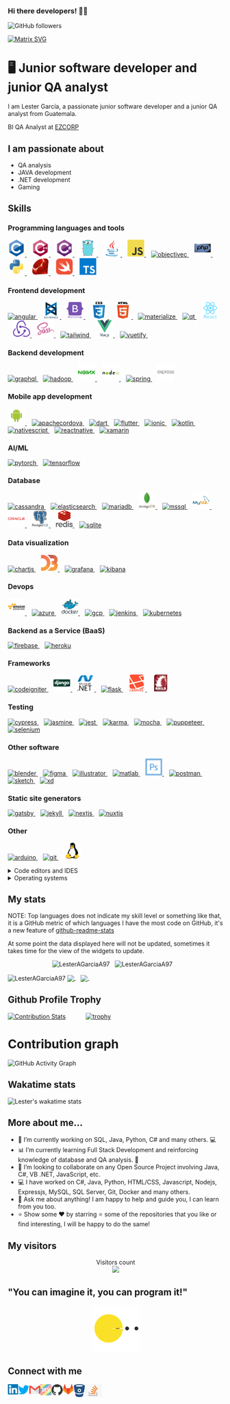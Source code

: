 ### Hi there developers! 👋🤓

<!-- ### **LesterAGarciaA97/LesterAGarciaA97** is a ✨ _special_ ✨ repository because it is a `README.md` (this file) thats why it appears on my GitHub profile. -->

![GitHub followers](https://img.shields.io/github/followers/LesterAGarciaA97?label=Follow&style=social)

[![Matrix SVG](https://raw.githubusercontent.com/rodrigograca31/rodrigograca31/master/matrix.svg)](https://www.youtube.com/watch?v=SDkAGkd4NLc)

# 🖥 Junior software developer and junior QA analyst

I am Lester García, a passionate junior software developer and a junior QA analyst from Guatemala.

<p>BI QA Analyst at <a href="https://www.ezcorp.com/overview/default.aspx">EZCORP</a></p>

## I am passionate about

- QA analysis
- JAVA development
- .NET development
- Gaming

## Skills

### Programming languages and tools

<p align="left">
<a href="https://www.cprogramming.com/" target="_blank">
<img src="https://raw.githubusercontent.com/devicons/devicon/master/icons/c/c-original.svg" alt="c" width="40" height="40"/>
</a>&nbsp;&nbsp;
<a href="https://www.w3schools.com/cpp/" target="_blank">
<img src="https://raw.githubusercontent.com/devicons/devicon/master/icons/cplusplus/cplusplus-original.svg" alt="cplusplus" width="40" height="40"/>
</a>&nbsp;&nbsp;
<a href="https://www.w3schools.com/cs/" target="_blank">
<img src="https://raw.githubusercontent.com/devicons/devicon/master/icons/csharp/csharp-original.svg" alt="csharp" width="40" height="40"/>
</a>&nbsp;&nbsp;
<a href="https://golang.org" target="_blank">
<img src="https://raw.githubusercontent.com/devicons/devicon/master/icons/go/go-original.svg" alt="go" width="40" height="40"/>
</a>&nbsp;&nbsp;
<a href="https://www.java.com" target="_blank">
<img src="https://raw.githubusercontent.com/devicons/devicon/master/icons/java/java-original.svg" alt="java" width="40" height="40"/>
</a>&nbsp;&nbsp;
<a href="https://developer.mozilla.org/en-US/docs/Web/JavaScript" target="_blank">
<img src="https://raw.githubusercontent.com/devicons/devicon/master/icons/javascript/javascript-original.svg" alt="javascript" width="40" height="40"/>
</a>&nbsp;&nbsp;
<a href="https://developer.apple.com/library/archive/documentation/Cocoa/Conceptual/ProgrammingWithObjectiveC/Introduction/Introduction.html" target="_blank">
<img src="https://www.vectorlogo.zone/logos/apple_objectivec/apple_objectivec-icon.svg" alt="objectivec" width="40" height="40"/>
</a>&nbsp;&nbsp;
<a href="https://www.php.net" target="_blank">
<img src="https://raw.githubusercontent.com/devicons/devicon/master/icons/php/php-original.svg" alt="php" width="40" height="40"/>
</a>&nbsp;&nbsp;
<a href="https://www.python.org" target="_blank">
<img src="https://raw.githubusercontent.com/devicons/devicon/master/icons/python/python-original.svg" alt="python" width="40" height="40"/>
</a>&nbsp;&nbsp;
<a href="https://www.ruby-lang.org/en/" target="_blank">
<img src="https://raw.githubusercontent.com/devicons/devicon/master/icons/ruby/ruby-original.svg" alt="ruby" width="40" height="40"/>
</a>&nbsp;&nbsp;
<a href="https://developer.apple.com/swift/" target="_blank">
<img src="https://raw.githubusercontent.com/devicons/devicon/master/icons/swift/swift-original.svg" alt="swift" width="40" height="40"/>
</a>&nbsp;&nbsp;
<a href="https://www.typescriptlang.org/" target="_blank">
<img src="https://raw.githubusercontent.com/devicons/devicon/master/icons/typescript/typescript-original.svg" alt="typescript" width="40" height="40"/>
</a>
</p>

### Frontend development

<p align="left">
<a href="https://angular.io" target="_blank">
<img src="https://angular.io/assets/images/logos/angular/angular.svg" alt="angular" width="40" height="40"/>
</a>&nbsp;&nbsp;
<a href="https://backbonejs.org" target="_blank">
<img src="https://raw.githubusercontent.com/devicons/devicon/master/icons/backbonejs/backbonejs-original-wordmark.svg" alt="backbonejs" width="40" height="40"/>
</a>&nbsp;&nbsp;
<a href="https://getbootstrap.com" target="_blank">
<img src="https://raw.githubusercontent.com/devicons/devicon/master/icons/bootstrap/bootstrap-plain-wordmark.svg" alt="bootstrap" width="40" height="40"/>
</a>&nbsp;&nbsp;
<a href="https://www.w3schools.com/css/" target="_blank">
<img src="https://raw.githubusercontent.com/devicons/devicon/master/icons/css3/css3-original-wordmark.svg" alt="css3" width="40" height="40"/>
</a>&nbsp;&nbsp;
<a href="https://www.w3.org/html/" target="_blank">
<img src="https://raw.githubusercontent.com/devicons/devicon/master/icons/html5/html5-original-wordmark.svg" alt="html5" width="40" height="40"/>
</a>&nbsp;&nbsp;
<a href="https://materializecss.com/" target="_blank">
<img src="https://raw.githubusercontent.com/prplx/svg-logos/5585531d45d294869c4eaab4d7cf2e9c167710a9/svg/materialize.svg" alt="materialize" width="40" height="40"/>
</a>&nbsp;&nbsp;
<a href="https://www.qt.io/" target="_blank"> <img src="https://upload.wikimedia.org/wikipedia/commons/0/0b/Qt_logo_2016.svg" alt="qt" width="40" height="40"/>
</a>&nbsp;&nbsp;
<a href="https://reactjs.org/" target="_blank">
<img src="https://raw.githubusercontent.com/devicons/devicon/master/icons/react/react-original-wordmark.svg" alt="react" width="40" height="40"/>
</a>&nbsp;&nbsp;
<a href="https://redux.js.org" target="_blank">
<img src="https://raw.githubusercontent.com/devicons/devicon/master/icons/redux/redux-original.svg" alt="redux" width="40" height="40"/>
</a>&nbsp;&nbsp;
<a href="https://sass-lang.com" target="_blank">
<img src="https://raw.githubusercontent.com/devicons/devicon/master/icons/sass/sass-original.svg" alt="sass" width="40" height="40"/>
</a>&nbsp;&nbsp;
<a href="https://tailwindcss.com/" target="_blank">
<img src="https://www.vectorlogo.zone/logos/tailwindcss/tailwindcss-icon.svg" alt="tailwind" width="40" height="40"/>
</a>&nbsp;&nbsp;
<a href="https://vuejs.org/" target="_blank">
<img src="https://raw.githubusercontent.com/devicons/devicon/master/icons/vuejs/vuejs-original-wordmark.svg" alt="vuejs" width="40" height="40"/>
</a>&nbsp;&nbsp;
<a href="https://vuetifyjs.com/en/" target="_blank">
<img src="https://bestofjs.org/logos/vuetify.svg" alt="vuetify" width="40" height="40"/>
</a>&nbsp;&nbsp;
<a href="https://webpack.js.org" target="_blank">
</a>
</p>

### Backend development

<p align="left">
<a href="https://graphql.org" target="_blank">
<img src="https://www.vectorlogo.zone/logos/graphql/graphql-icon.svg" alt="graphql" width="40" height="40"/>
</a>&nbsp;&nbsp;
<a href="https://hadoop.apache.org/" target="_blank">
<img src="https://www.vectorlogo.zone/logos/apache_hadoop/apache_hadoop-icon.svg" alt="hadoop" width="40" height="40"/>
</a>&nbsp;&nbsp;
<a href="https://www.nginx.com" target="_blank">
<img src="https://raw.githubusercontent.com/devicons/devicon/master/icons/nginx/nginx-original.svg" alt="nginx" width="40" height="40"/>
</a>&nbsp;&nbsp;
<a href="https://nodejs.org" target="_blank">
<img src="https://raw.githubusercontent.com/devicons/devicon/master/icons/nodejs/nodejs-original-wordmark.svg" alt="nodejs" width="40" height="40"/>
</a>&nbsp;&nbsp;
<a href="https://spring.io/" target="_blank">
<img src="https://www.vectorlogo.zone/logos/springio/springio-icon.svg" alt="spring" width="40" height="40"/>
</a>&nbsp;&nbsp;
<a href="https://expressjs.com" target="_blank">
<img src="https://raw.githubusercontent.com/devicons/devicon/master/icons/express/express-original-wordmark.svg" alt="express" width="40" height="40"/>
</a>
</p>

### Mobile app development

<p align="left">
<a href="https://developer.android.com" target="_blank">
<img src="https://raw.githubusercontent.com/devicons/devicon/master/icons/android/android-original-wordmark.svg" alt="android" width="40" height="40"/>
</a>&nbsp;&nbsp;
<a href="https://cordova.apache.org/" target="_blank">
<img src="https://www.vectorlogo.zone/logos/apache_cordova/apache_cordova-icon.svg" alt="apachecordova" width="40" height="40"/>
</a>&nbsp;&nbsp;
<a href="https://dart.dev" target="_blank">
<img src="https://www.vectorlogo.zone/logos/dartlang/dartlang-icon.svg" alt="dart" width="40" height="40"/>
</a>&nbsp;&nbsp;
<a href="https://flutter.dev" target="_blank">
<img src="https://www.vectorlogo.zone/logos/flutterio/flutterio-icon.svg" alt="flutter" width="40" height="40"/>
</a>&nbsp;&nbsp;
<a href="https://ionicframework.com" target="_blank">
<img src="https://upload.wikimedia.org/wikipedia/commons/d/d1/Ionic_Logo.svg" alt="ionic" width="40" height="40"/>
</a>&nbsp;&nbsp;
<a href="https://kotlinlang.org" target="_blank">
<img src="https://www.vectorlogo.zone/logos/kotlinlang/kotlinlang-icon.svg" alt="kotlin" width="40" height="40"/>
</a>&nbsp;&nbsp;
<a href="https://nativescript.org/" target="_blank">
<img src="https://raw.githubusercontent.com/detain/svg-logos/780f25886640cef088af994181646db2f6b1a3f8/svg/nativescript.svg" alt="nativescript" width="40" height="40"/>
</a>&nbsp;&nbsp;
<a href="https://reactnative.dev/" target="_blank">
<img src="https://reactnative.dev/img/header_logo.svg" alt="reactnative" width="40" height="40"/>
</a>&nbsp;&nbsp;
<a href="https://dotnet.microsoft.com/apps/xamarin" target="_blank">
<img src="https://raw.githubusercontent.com/detain/svg-logos/780f25886640cef088af994181646db2f6b1a3f8/svg/xamarin.svg" alt="xamarin" width="40" height="40"/>
</a>
</p>

### AI/ML

<p align="left">
<a href="https://pytorch.org/" target="_blank">
<img src="https://www.vectorlogo.zone/logos/pytorch/pytorch-icon.svg" alt="pytorch" width="40" height="40"/>
</a>&nbsp;&nbsp;
<a href="https://www.tensorflow.org" target="_blank">
<img src="https://www.vectorlogo.zone/logos/tensorflow/tensorflow-icon.svg" alt="tensorflow" width="40" height="40"/>
</a>
</p>

### Database

<p align="left">
<a href="https://cassandra.apache.org/" target="_blank">
<img src="https://www.vectorlogo.zone/logos/apache_cassandra/apache_cassandra-icon.svg" alt="cassandra" width="40" height="40"/>
</a>&nbsp;&nbsp;
<a href="https://www.elastic.co" target="_blank">
<img src="https://www.vectorlogo.zone/logos/elastic/elastic-icon.svg" alt="elasticsearch" width="40" height="40"/>
</a>&nbsp;&nbsp;
<a href="https://mariadb.org/" target="_blank">
<img src="https://www.vectorlogo.zone/logos/mariadb/mariadb-icon.svg" alt="mariadb" width="40" height="40"/>
</a>&nbsp;&nbsp;
<a href="https://www.mongodb.com/" target="_blank">
<img src="https://raw.githubusercontent.com/devicons/devicon/master/icons/mongodb/mongodb-original-wordmark.svg" alt="mongodb" width="40" height="40"/>
</a>&nbsp;&nbsp;
<a href="https://www.microsoft.com/en-us/sql-server" target="_blank">
<img src="https://www.svgrepo.com/show/303229/microsoft-sql-server-logo.svg" alt="mssql" width="40" height="40"/>
</a>&nbsp;&nbsp;
<a href="https://www.mysql.com/" target="_blank">
<img src="https://raw.githubusercontent.com/devicons/devicon/master/icons/mysql/mysql-original-wordmark.svg" alt="mysql" width="40" height="40"/>
</a>&nbsp;&nbsp;
<a href="https://www.oracle.com/" target="_blank">
<img src="https://raw.githubusercontent.com/devicons/devicon/master/icons/oracle/oracle-original.svg" alt="oracle" width="40" height="40"/>
</a>&nbsp;&nbsp;
<a href="https://www.postgresql.org" target="_blank">
<img src="https://raw.githubusercontent.com/devicons/devicon/master/icons/postgresql/postgresql-original-wordmark.svg" alt="postgresql" width="40" height="40"/>
</a>&nbsp;&nbsp;
<a href="https://redis.io" target="_blank">
<img src="https://raw.githubusercontent.com/devicons/devicon/master/icons/redis/redis-original-wordmark.svg" alt="redis" width="40" height="40"/>
</a>&nbsp;&nbsp;
<a href="https://www.sqlite.org/" target="_blank">
<img src="https://www.vectorlogo.zone/logos/sqlite/sqlite-icon.svg" alt="sqlite" width="40" height="40"/>
</a>
</p>

### Data visualization

<p align="left">
<a href="https://www.chartjs.org" target="_blank">
<img src="https://www.chartjs.org/media/logo-title.svg" alt="chartjs" width="40" height="40"/>
</a>&nbsp;&nbsp;
<a href="https://d3js.org/" target="_blank">
<img src="https://raw.githubusercontent.com/devicons/devicon/master/icons/d3js/d3js-original.svg" alt="d3js" width="40" height="40"/>
</a>&nbsp;&nbsp;
<a href="https://grafana.com" target="_blank">
<img src="https://www.vectorlogo.zone/logos/grafana/grafana-icon.svg" alt="grafana" width="40" height="40"/>
</a>&nbsp;&nbsp;
<a href="https://www.elastic.co/kibana" target="_blank">
<img src="https://www.vectorlogo.zone/logos/elasticco_kibana/elasticco_kibana-icon.svg" alt="kibana" width="40" height="40"/>
</a>
</p>

### Devops

<p align="left">
<a href="https://aws.amazon.com" target="_blank">
<img src="https://raw.githubusercontent.com/devicons/devicon/master/icons/amazonwebservices/amazonwebservices-original-wordmark.svg" alt="aws" width="40" height="40"/>
</a>&nbsp;&nbsp;
<a href="https://azure.microsoft.com/en-in/" target="_blank">
<img src="https://www.vectorlogo.zone/logos/microsoft_azure/microsoft_azure-icon.svg" alt="azure" width="40" height="40"/>
</a>&nbsp;&nbsp;
<a href="https://www.docker.com/" target="_blank">
<img src="https://raw.githubusercontent.com/devicons/devicon/master/icons/docker/docker-original-wordmark.svg" alt="docker" width="40" height="40"/>
</a>&nbsp;&nbsp;
<a href="https://cloud.google.com" target="_blank">
<img src="https://www.vectorlogo.zone/logos/google_cloud/google_cloud-icon.svg" alt="gcp" width="40" height="40"/>
</a>&nbsp;&nbsp;
<a href="https://www.jenkins.io" target="_blank">
<img src="https://www.vectorlogo.zone/logos/jenkins/jenkins-icon.svg" alt="jenkins" width="40" height="40"/>
</a>&nbsp;&nbsp;
<a href="https://kubernetes.io" target="_blank">
<img src="https://www.vectorlogo.zone/logos/kubernetes/kubernetes-icon.svg" alt="kubernetes" width="40" height="40"/>
</a>
</p>

### Backend as a Service (BaaS)

<p align="left">
<a href="https://firebase.google.com/" target="_blank">
<img src="https://www.vectorlogo.zone/logos/firebase/firebase-icon.svg" alt="firebase" width="40" height="40"/>
</a>&nbsp;&nbsp;
<a href="https://heroku.com" target="_blank">
<img src="https://www.vectorlogo.zone/logos/heroku/heroku-icon.svg" alt="heroku" width="40" height="40"/>
</a>
</p>

### Frameworks

<p align="left">
<a href="https://codeigniter.com" target="_blank">
<img src="https://cdn.worldvectorlogo.com/logos/codeigniter.svg" alt="codeigniter" width="40" height="40"/>
</a>&nbsp;&nbsp;
<a href="https://www.djangoproject.com/" target="_blank">
<img src="https://raw.githubusercontent.com/devicons/devicon/master/icons/django/django-original.svg" alt="django" width="40" height="40"/>
</a>&nbsp;&nbsp;
<a href="https://dotnet.microsoft.com/" target="_blank">
<img src="https://raw.githubusercontent.com/devicons/devicon/master/icons/dot-net/dot-net-original-wordmark.svg" alt="dotnet" width="40" height="40"/>
</a>&nbsp;&nbsp;
<a href="https://flask.palletsprojects.com/" target="_blank">
<img src="https://www.vectorlogo.zone/logos/pocoo_flask/pocoo_flask-icon.svg" alt="flask" width="40" height="40"/>
</a>&nbsp;&nbsp;
<a href="https://laravel.com/" target="_blank">
<img src="https://raw.githubusercontent.com/devicons/devicon/master/icons/laravel/laravel-plain-wordmark.svg" alt="laravel" width="40" height="40"/>
</a>&nbsp;&nbsp;
<a href="https://rubyonrails.org" target="_blank">
<img src="https://raw.githubusercontent.com/devicons/devicon/master/icons/rails/rails-original-wordmark.svg" alt="rails" width="40" height="40"/>
</a>
</p>

### Testing

<p align="left">
<a href="https://www.cypress.io" target="_blank">
<img src="https://raw.githubusercontent.com/simple-icons/simple-icons/6e46ec1fc23b60c8fd0d2f2ff46db82e16dbd75f/icons/cypress.svg" alt="cypress" width="40" height="40"/>
</a>&nbsp;&nbsp;
<a href="https://jasmine.github.io/" target="_blank">
<img src="https://www.vectorlogo.zone/logos/jasmine/jasmine-icon.svg" alt="jasmine" width="40" height="40"/>
</a>&nbsp;&nbsp;
<a href="https://jestjs.io" target="_blank">
<img src="https://www.vectorlogo.zone/logos/jestjsio/jestjsio-icon.svg" alt="jest" width="40" height="40"/>
</a>&nbsp;&nbsp;
<a href="https://karma-runner.github.io/latest/index.html" target="_blank">
<img src="https://raw.githubusercontent.com/detain/svg-logos/780f25886640cef088af994181646db2f6b1a3f8/svg/karma.svg" alt="karma" width="40" height="40"/>
</a>&nbsp;&nbsp;
<a href="https://mochajs.org" target="_blank">
<img src="https://www.vectorlogo.zone/logos/mochajs/mochajs-icon.svg" alt="mocha" width="40" height="40"/>
</a>&nbsp;&nbsp;
<a href="https://github.com/puppeteer/puppeteer" target="_blank">
<img src="https://www.vectorlogo.zone/logos/pptrdev/pptrdev-official.svg" alt="puppeteer" width="40" height="40"/>
</a>&nbsp;&nbsp;
<a href="https://www.selenium.dev" target="_blank">
<img src="https://raw.githubusercontent.com/detain/svg-logos/780f25886640cef088af994181646db2f6b1a3f8/svg/selenium-logo.svg" alt="selenium" width="40" height="40"/>
</a>
</p>

### Other software

<p align="left">
<a href="https://www.blender.org/" target="_blank">
<img src="https://download.blender.org/branding/community/blender_community_badge_white.svg" alt="blender" width="40" height="40"/>
</a>&nbsp;&nbsp;
<a href="https://www.figma.com/" target="_blank">
<img src="https://www.vectorlogo.zone/logos/figma/figma-icon.svg" alt="figma" width="40" height="40"/>
</a>&nbsp;&nbsp;
<a href="https://www.adobe.com/in/products/illustrator.html" target="_blank">
<img src="https://www.vectorlogo.zone/logos/adobe_illustrator/adobe_illustrator-icon.svg" alt="illustrator" width="40" height="40"/>
</a>&nbsp;&nbsp;
<a href="https://www.mathworks.com/" target="_blank">
<img src="https://upload.wikimedia.org/wikipedia/commons/2/21/Matlab_Logo.png" alt="matlab" width="40" height="40"/>
</a>&nbsp;&nbsp;
<a href="https://www.photoshop.com/en" target="_blank">
<img src="https://raw.githubusercontent.com/devicons/devicon/master/icons/photoshop/photoshop-line.svg" alt="photoshop" width="40" height="40"/>
</a>&nbsp;&nbsp;
<a href="https://postman.com" target="_blank">
<img src="https://www.vectorlogo.zone/logos/getpostman/getpostman-icon.svg" alt="postman" width="40" height="40"/>
</a>&nbsp;&nbsp;
<a href="https://www.sketch.com/" target="_blank">
<img src="https://www.vectorlogo.zone/logos/sketchapp/sketchapp-icon.svg" alt="sketch" width="40" height="40"/>
</a>&nbsp;&nbsp;
<a href="https://www.adobe.com/products/xd.html" target="_blank">
<img src="https://cdn.worldvectorlogo.com/logos/adobe-xd.svg" alt="xd" width="40" height="40"/>
</a>
</p>

### Static site generators

<p align="left">
<a href="https://www.gatsbyjs.com/" target="_blank">
<img src="https://www.vectorlogo.zone/logos/gatsbyjs/gatsbyjs-icon.svg" alt="gatsby" width="40" height="40"/>
</a>&nbsp;&nbsp;
<a href="https://jekyllrb.com/" target="_blank">
<img src="https://www.vectorlogo.zone/logos/jekyllrb/jekyllrb-icon.svg" alt="jekyll" width="40" height="40"/>
</a>&nbsp;&nbsp;
<a href="https://nextjs.org/" target="_blank">
<img src="https://cdn.worldvectorlogo.com/logos/nextjs-3.svg" alt="nextjs" width="40" height="40"/>
</a>&nbsp;&nbsp;
<a href="https://nuxtjs.org/" target="_blank">
<img src="https://www.vectorlogo.zone/logos/nuxtjs/nuxtjs-icon.svg" alt="nuxtjs" width="40" height="40"/>
</a>
</p>

### Other

<p align="left">
<a href="https://www.arduino.cc/" target="_blank">
<img src="https://cdn.worldvectorlogo.com/logos/arduino-1.svg" alt="arduino" width="40" height="40"/>
</a>&nbsp;&nbsp;
<a href="https://git-scm.com/" target="_blank">
<img src="https://www.vectorlogo.zone/logos/git-scm/git-scm-icon.svg" alt="git" width="40" height="40"/>
</a>&nbsp;&nbsp;
<a href="https://www.linux.org/" target="_blank">
<img src="https://raw.githubusercontent.com/devicons/devicon/master/icons/linux/linux-original.svg" alt="linux" width="40" height="40"/>
</a>
</p>

<details>
	<summary>Code editors and IDES</summary>
	<ul>
    	<li>Visual Studio Code</li>
        <li>Atom</li>
	<li>Visual Studio 2019 IDE</li>
	<li>Netbeans IDE</li>
	<li>Eclipse IDE</li>
	</ul>
</details>

<details>
	<summary>Operating systems</summary>
	<ul>
	<li>Windows</li>
        <li>Ubuntu</li>
        <li>Fedora</li>
        <li>Elementary OS</li>
	<li>Pop OS!</li>
	<li>Kali Linux</li>
	</ul>
</details>

## My stats

NOTE: Top languages does not indicate my skill level or something like that, it is a GitHub metric of which languages I have the most code on GitHub, it's a new feature of [github-readme-stats](https://github.com/anuraghazra/github-readme-stats)

At some point the data displayed here will not be updated, sometimes it takes time for the view of the widgets to update.

<!--LesterAGarciaA97-->
<!--lesteragarciaa97-->

<p align="center">
<img width="43%"src="https://github-readme-stats.vercel.app/api/top-langs/?username=LesterAGarciaA97&layout=compact&theme=tokyonight" alt="LesterAGarciaA97" />&nbsp;&nbsp;
<img width="43%" src="https://github-readme-stats.vercel.app/api?username=LesterAGarciaA97&show_icons=true&locale=en&include_all_commits=true&theme=tokyonight" alt="LesterAGarciaA97" />&nbsp;&nbsp;&nbsp;&nbsp;
</p>
<img align="center" src="https://github-readme-streak-stats.herokuapp.com/?user=LesterAGarciaA97&theme=highcontrast&hide_border=false" alt="LesterAGarciaA97" />

<!--  ---------------------------------------------------------------------------------------------------------------------------------------------------------------------------- -->

<!-- ![Top Langs](https://github-readme-stats.vercel.app/api/top-langs/?username=LesterAGarciaA97&layout=compact&theme=tokyonight)  -->

<!-- <a><img align="center" src="https://github-readme-stats.vercel.app/api?username=LesterAGarciaA97&show_icons=true&locale=en&include_all_commits=true&theme=tokyonight" alt="LesterAGarciaA97" /></a>  -->
<!-- ![Lester's GitHub stats](https://github-readme-stats.vercel.app/api?username=LesterAGarciaA97&include_all_commits=true&show_icons=true&theme=tokyonight) -->


<!-- <p><img align="center" src="https://github-readme-streak-stats.herokuapp.com/?user=LesterAGarciaA97&theme=highcontrast&hide_border=false" alt="LesterAGarciaA97" /></p>  -->
<!-- <p><img align="center" src="https://github-readme-streak-stats.herokuapp.com/?user=lesteragarciaa97&" alt="lesteragarciaa97" /></p>  -->
<!-- <p><img align="center" src="https://github-readme-streak-stats.herokuapp.com/?user=lesteragarciaa97&theme=tokyonight" alt="lesteragarciaa97" /></p>  -->
<!-- [![GitHub Streak](https://github-readme-streak-stats.herokuapp.com?user=LesterAGarciaA97&theme=tokyonight)](https://git.io/streak-stats) -->


<!--  ---------------------------------------------------------------------------------------------------------------------------------------------------------------------------- -->

<a href="https://github.com/LesterAGarciaA97/github-readme-stats">
<img align="center" src="https://github-readme-stats.vercel.app/api/pin/?username=LesterAGarciaA97&repo=github-readme-stats&show_owner=true&theme=tokyonight" />
</a>&nbsp;&nbsp;

<a href="https://github.com/LesterAGarciaA97/LesterAGarciaA97.github.io">
<img align="center" src="https://github-readme-stats.vercel.app/api/pin/?username=LesterAGarciaA97&repo=LesterAGarciaA97.github.io&theme=tokyonight" />
</a>&nbsp;&nbsp;

## Github Profile Trophy

[![Contribution Stats](https://github-contribution-stats.vercel.app/api/?username=LesterAGarciaA97)](https://github.com/LordDashMe/github-contribution-stats/)&nbsp;&nbsp;&nbsp;&nbsp;&nbsp;&nbsp;&nbsp;&nbsp;&nbsp;&nbsp;&nbsp;
[![trophy](https://github-profile-trophy.vercel.app/?username=LesterAGarciaA97&theme=onedark&row=2&column=4)](https://github.com/ryo-ma/github-profile-trophy)

# Contribution graph
![GitHub Activity Graph](https://activity-graph.herokuapp.com/graph?username=LesterAGarciaA97&theme=dracula&hide_border=true)

## Wakatime stats

![Lester's wakatime stats](https://github-readme-stats.vercel.app/api/wakatime?username=LesterAGarciaA97&layout=compact&theme=tokyonight)

## More about me...

- 🔭 I’m currently working on SQL, Java, Python, C# and many others. 💻
- 📊 I’m currently learning Full Stack Development and reinforcing knowledge of database and QA analysis. 🚀
- 🤝 I’m looking to collaborate on any Open Source Project involving Java, C#, VB .NET, JavaScript, etc.
- 💻 I have worked on C#, Java, Python, HTML/CSS, Javascript, Nodejs, Expressjs, MySQL, SQL Server, Git, Docker and many others.
- 💬 Ask me about anything! I am happy to help and guide you, I can learn from you too.
- ⭐ Show some ❤️ by starring ⭐ some of the repositories that you like or find interesting, I will be happy to do the same!

## My visitors

<p align="center"> 
  Visitors count<br>
  <img src="https://profile-counter.glitch.me/sagar-viradiya/count.svg" />
</p>

## "You can imagine it, you can program it!"

<p align="center">
	<img src="https://raw.githubusercontent.com/Aniket965/Aniket965/master/pacman.svg?sanitize=true" width="110" height="110">
</p>

## Connect with me

<a href="https://www.linkedin.com/in/lester-andrés-garcía-aquino-134375198">
    <img align="left" alt="Shubhamdeep Jha | Linkedin" width="24px" src="icons/Linkedin.svg" />
  </a>
  <a href="https://twitter.com/lagarciaaq97">
    <img align="left" alt="Shubhamdeep Jha | Twitter" width="26px" src="icons/Twitter.svg" />
  </a>
  <a href="mailto:lagarcia2015url@gmail.com">
    <img align="left" alt="Shubhamdeep Jha | Gmail" width="26px" src="icons/Gmail.svg" />
  </a>
  <a href="https://dev.to/lesteragarciaa97">
    <img align="left" alt="Shubhamdeep Jha | Dev.to" width="26px" src="icons/Dev.svg" />
  </a>
  <a href="https://github.com/LesterAGarciaA97">
    <img align="left" alt="Shubhamdeep Jha | GitHub" width="26px" src="icons/GitHub.svg" />
  </a>
  <a href="https://gitlab.com/lgarciaa97">
    <img align="left" alt="Shubhamdeep Jha | GitLab" width="26px" src="icons/GitLab.svg" />
  </a>
    <a href="https://bitbucket.org/LesterAGarciaA97/">
    <img align="left" alt="Shubhamdeep Jha | BitBucket" width="26px" src="icons/BitBucket.svg" />
  </a>
    <a href="https://stackoverflow.com/users/15180333/lester-garc%c3%ada">
    <img align="left" alt="Shubhamdeep Jha | Stack Overflow" width="40px" src="icons/StackOverflow.svg" />
  </a>
